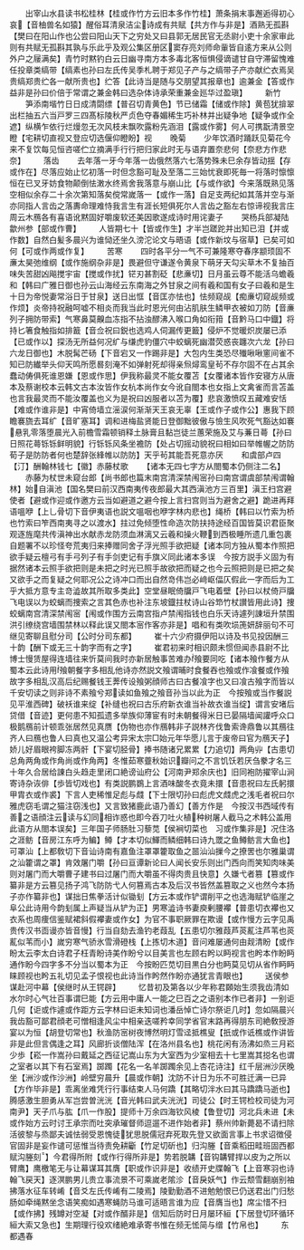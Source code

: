 <!-- { "loadSidebar": true } -->
　　出宰山水县读书松桂林【桂或作竹方云旧本多作竹桂】萧条捐末事邂逅得初心哀【音柚兽名如猿】醒俗耳清泉洁尘诗成有共赋【共方作与非是】酒熟无孤斟【樊曰在阳山作也公尝曰阳山天下之穷处又曰县郭无居民官无丞尉小吏十余家审此则有共赋无孤斟其孰与乐此乎及观公集区册区窦存亮刘师命軰皆自逺方来从公则外户之屦满矣】青竹时黙钓白云日幽寻南方本多毒北客恒惧侵谪谴甘自守滞留愧难任投章类缟带【缟素也孙曰左氏传吴季札聘于郑见子产与之缟带子产亦献纻衣焉吴贵缟郑贵纻各一献所贵也】纻答【此诗当是随与交朋望其报章也】逾兼金【答或作益非是孙曰价倍于常谓之兼金韩曰选杂体诗承荣重兼金廵华过盈瑱】
　　新竹
　　笋添南堦竹日日成清閟缥【普召切青黄色】节已储霜【储或作除】黄苞犹揜翠出栏抽五六当戸罗三四髙标陵秋严贞色夺春媚稀生巧补林并出疑争地【疑争或作全遮】纵横乍依行烂熳忽无次风枝未飘吹露粉先涵泪【露或作雾】何人可携翫清景空瞪【宅耕切直视又登应切选偃仰瞪盼】视
　　晚菊
　　少年饮酒时踊跃见菊花今来不复饮每见恒咨嗟伫立摘满手行行把归家此时无与语弃置奈悲何【奈悲方作悲奈】
　　落齿
　　去年落一牙今年落一齿俄然落六七落势殊未巳余存皆动揺【存或作在】尽落应始止忆初落一时但念豁可耻及至落二三始忧衰即死毎一将落时懔懔恒在已叉牙妨食物颠倒怯潄水终焉舍我落意与崩山比【与或作欲】今来落既熟见落空相似余存二十余次第知落矣傥常嵗落一【或作一落】自足支两纪如其落并空与渐亦同指人言齿之落夀命理难恃我言生有涯长短俱死尔人言齿之豁左右惊谛视我言庄周云木鴈各有喜语讹黙固好嚼废软还美因歌遂成诗时用诧妻子
　　哭杨兵部凝陆歙州参【部或作曹】
　　人皆期七十【皆或作生】才半岂蹉跎并出知已泪【并或作数】自然白髪多晨兴为谁恸还坐久滂沱论文与晤语【或作新坟与宿草】已矣可如何【可或作两或作复】
　　苦寒
　　四时各平分一气不可兼隆寒夺春序颛顼固不亷太昊弛维纲【或作施纲杂非是】畏避但守谦遂令黄泉下萌牙天勾尖草木不复抽百味失苦甜凶飚搅宇宙【搅或作扰】铓刃甚割砭【悲亷切】日月虽云尊不能活乌蟾羲和【韩曰广雅日御也孙云山海经云东南海之外甘泉之间有羲和国有女子曰羲和是生十日为帝悦妻常浴日于甘泉】送日出恇【音匡亦怯也】怯频窥觇【痴亷切窥觇频或作烦】炎帝持祝融呵嘘不相炎而我当此时恩光何由沾肌肤生鳞甲衣被如刀防【音亷列子拥防带索】气寒鼻莫齅血冻指不拈浊醪沸入喉口角如衔箝【音黔马口中鐡】将持匕箸食触指如排籖【音佥祝曰鋭也选鸡人伺漏传更籖】侵炉不觉暖炽炭屡已添【已或作以】探汤无所益何况纩与缣虎豹僵穴中蛟螭死幽潜荧惑丧躔次六龙【孙曰六龙日御也】木脱髯芒砀【下音宕又一作踢非是】大包内生类恐尽殱啾啾窻间雀不知已防纎举头仰天鸣所愿晷刻淹不如弹射死却得亲炰燖鸾皇茍不存尔固不在占其余蠢动俦俱死谁恩嫌【恩或作思】伊我称最灵不能女覆苫【女覆诸本皆作安寝方从唐本及蔡谢校本云韩文古本汝皆作女杭本尚作女今讹自閤本也女指上文禽雀而言苫盖也言我最灵而不能汝覆盖也义为是祝曰凶服者以苫为覆】悲哀激愤叹五藏难安恬【难或作谁非是】中宵倚墙立滛涙何渐渐天王哀无辜【王或作子或作公】惠我下顾瞻褰旒去耳纩【音旷塞耳】调和进梅盐贤能日登御黜彼傲与憸生风吹死气豁达如褰悬乳零落堕晨光入前檐雪霜顿销释土脉膏且黏岂徒兰蕙荣施及艾与蒹日蕚【孙曰日照花蕚铄铄鲜明貌】行铄铄风条坐襜防【处占切摇动貌祝曰相如曰举帷幄之防防荀子是防防者何也楚辞张綘帷以防防】天乎茍其能吾死意亦厌
　　和虞部卢四【汀】酬翰林钱七【徽】赤藤杖歌
　　【诸本无四七字方从閤蜀本仍侧注二名】
　　赤藤为杖世未窥台郎【尚书郎也篇末南宫清深禁闱宻孙曰南宫谓虞部禁闱谓翰林】始自滇池【国名樊曰前汉西南夷传夜郎最大其西滇池方三百里】滇王扫宫避使者【避或作迎或作邀方云当如避道之避今按上言扫宫则当为避舍之避】跪进再拜语嗢咿【上乚骨切下音伊夷语也説文嗢咽也咿字林内悲也】绳桥【韩曰以竹索为桥也竹索曰笮西南夷寻之以渡水】拄过免倾堕性命造次防扶持途经百国皆莫识君臣聚观逐旌麾共传滇神出水献赤龙防须血淋漓又云羲和操火鞭到西极睡所遗几重包裹自题署不以珍怪夸荒夷归来捧赠同舍子浮光照手欲把疑【诸本同方独从蜀本作照把欲手疑云檀弓有手弓列子有手剑吏记有手旗义同此诸本多误　今按方説手义固为有据然诸本云照手欲把则是未把之时光已照手故欲把而疑之也今云照把则是已把之矣又欲手之而复疑之何耶况公之诗冲口而出自然竒伟岂必﨑岖偪仄假此一字而后为工乎大抵方意专主竒澁故其所取多类此】空堂昼眠倚牖戸飞电着壁【孙曰以杖倚戸牖飞电误以为蛟螭而捜索之言其色赤也补注东坡鐡拄杖诗山谷笻竹杖讃皆用此诗】捜蛟螭南宫清深禁闱宻【闱或作围方云南宫指卢禁闱指钱也白乐天诗遽列諌垣升禁围洪引缭绕宫墙围禁林以释此误又閤本宻作客亦非是】唱和有类吹埙箎妍辞丽句不可继见寄聊且慰分司【公时分司东都】
　　崔十六少府摄伊阳以诗及书见投因酬三十韵【酬下或无三十韵字而有之字】
　　崔君初来时相识颇未惯但闻赤县尉不比博士慢赁屋得连墙往来忻莫间我时亦新居触事苦难办飱要同吃【诸本飱作餐方从蜀本云此诗用飱朝餐字多相乱他诗亦然説文飱谓晡时食餐吞也飱或作飡餐或作飱故字多相乱汉高后纪赐餐钱王莾传设飱粥顔师古曰古餐飡字也又曰飡古飱字而皆以千安切读之则非诗不素飱兮郑读如鱼飱之飱音孙当以此为正　今按飱或当作餐説见平淮西碑】破袄谁来绽【补缝也祝曰古乐府新衣谁当补故衣谁当绽】谓言安堵后贷借【音迹】更何患不知孤遗多举族仰薄宦有时未朝餐得米日已晏隔墙闻讙呼众口极鹅鴈前计顿乖张居然见真赝【伪物也亦作鴈韩非子説林齐伐鲁索谗鼎鲁以其鴈往齐人曰鴈也鲁人曰真也又温公考异宋太宗□始元年华愿儿言于废帝曰官为鴈天子】娇儿好眉眼袴脚冻两骭【下宴切胫骨】捧书随诸兄累累【力追切】两角丱【古患切总角两角或作角尚或作角两】冬惟茹寒虀秋始识瓣问之不言饥饫若厌刍豢才名三十年久合居给諌白头趋走里闭口絶谤讪府公【河南尹郑余庆也】旧同袍防擢宰山涧寄诗杂诙俳【歩皆切戏也】有类説鹏鷃上言酒味酸冬衣竟未擐【音患祝曰左氏躬擐甲胄衣或作裘】下言人吏稀惟足彪与虥【下士限切孙曰彪虎文虥虎之浅毛者祝曰尔雅虎窃毛谓之猫注窃浅也】又言致猪鹿此语乃善幻【善方作是　今按汉书西域传有善之语顔注云读与幻同相诈惑也即今吞刀吐火植种树屠人截马之术韩公盖用此语方从閤本误矣】三年国子师肠肚习藜苋【侯裥切菜也　习或作集非是】况住洛之涯鲂【音房江东呼为鳊】鳟【才本切似鯶而鳞细韩曰诗九罭之鱼鳟鲂言大鱼也】可罩汕【上都敎切下音讪诗南有嘉鱼注罩罩籗取鱼之噐汕汕摷今之撩罟也尔雅巢谓之汕籗谓之罩】肯效屠门嚼【孙曰亘谭新论曰人闻长安乐则出门西向而笑知肉味美则对屠门而大嚼曹子建书曰过屠门而大嚼虽不得肉贵且快意】久嫌弋者篡【篡或作纂非是方云篡见扬子鸿飞防防弋人何篡焉古本及后汉书皆然盖篡取之义也然今本扬子亦作纂非也】谋拙日焦拳活计似锄刬【方云本或作铲谓削平之也选海赋铲临崖之阜公此诗用今韵刬属上声疑当从铲为正】男寒澁诗书妻庾剰腰襻【普患切衣襻也又衣系也周痩信鉴赋裙斜假襻妻或作女】为官不事职厥罪在欺谩【或作慢方云字见禹贵传汉书靣谩亦皆音慢】行当自劾去渔钓老葭乱【五患切尔雅葭芦菼薍注芦苇也菼薍似苇而小】嵗穷寒气骄氷雪滑磴栈【上拣切木道】音问难屡通何由觌清盼【或作盼太云李太白诗君子枉青盼诗美作盼兮以目美言也左顾右盻以眄视言也盻本作盼眄通作盼今四字多不分当以蜀本为正　今按盼匹苋切目黒白分也眄莫见切从省作眄眄睐顾视也盻五礼切见孟子恨视也此诗当作盻然作盼亦通犹言青眼也】
　　送侯参谋赴河中幕【侯继时从王锷辟】
　　忆昔初及第各以少年称君頥始生须我齿清如水尔时心气壮百事谓巳能【方云用中庸人一能之巳百之之语别本作已者非】一别讵几何【讵或作遽或作距方云字林曰讵未知词也潘岳悼亡诗尔祭讵几时】忽如隔晨兴我齿豁可鄙君顔老可憎相逢风尘中相亲迭嗟矜幸同学省官末路再得朋东司絶敎授游宴以为恒【胡登切常也】秋渔防宻树夜博然明灯雪迳抵樵叟【扺或作诋樵或作讲皆非是此但言偶逢之耳】风廊折谈僧陆浑【在洛州县名也】桃花闲有汤沸如烝三月崧少歩【崧一作嵩孙曰戴延之西征记嵩山东为大室西为少室相去十七里嵩其搃名也谓之室者以其下有石室焉】踯躅【花名一名羊踯躅余见上杏花诗注】红千层洲沙厌晚坐【洲沙或作沙洲】岭壁穷晨升【晨或作朝】沈防不计日为乐不可胜迁满一已异【方作毕非是】乖离坐难凭行行事结束人马何蹻【其略切泮水曰其马蹻蹻马逝也】腾感激生胆勇从军岂尝曽洸洸【音光韩曰武夫洸洸】司徒公【时王锷检校司徒为河南尹】天子爪与肱【爪一作股】提师十万余四海钦风棱【鲁登切】河北兵未进【未或作始方云时讨王承宗而吐突承璀督师逗遛不进作始者非】蔡州帅新薨曷不请扫除活彼黎与烝鄙夫诚怯弱受恩愧徒犹思脱儒冠弃死取先登又欲面言事上书求诏徴侵官固非是妄作谴可惩惟当待责免耕斸【竹足切斫也】归沟塍【音乘稻田畦班固西都赋沟塍刻】今君得所附【或作行得所非是】势若脱韝【音钩韝臂捍以皮为之所以臂鹰】鹰檄笔无与让幕谋耳其膺【职或作识非是】收绩开史牒翰飞【上音寒羽也诗翰飞戻天】逐溟鹏男儿贵立事流景不可乘嵗老隂沴【音戾妖气】作云颓雪翻崩别袖拂落水征车转崤【音爻左氏传崤有二陵焉】陵勤勤酒不进勉勉恨已仍送君出门归愁肠如牵绳黙坐念语笑痴如遇寒蝇防马谁可适晤言谁为应【音膺当也】席尘惜不扫【或作拂】残罇对空凝【对或作醑非是】信知后防时日月屡环絙【下居登切环循环絙大索又急也】生期理行役欢绪絶难承寄书惟在频无恡简与缯【竹帛也】
　　东都遇春
